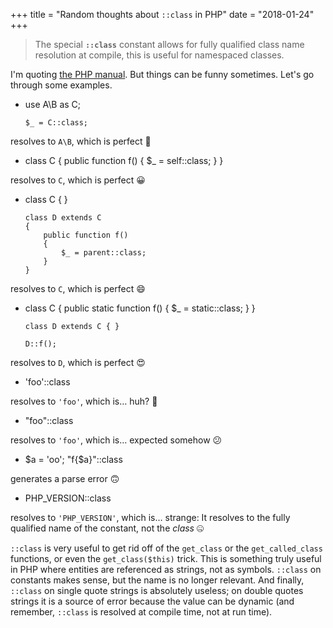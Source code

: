 +++
title = "Random thoughts about `::class` in PHP"
date = "2018-01-24"
+++

> The special **`::class`** constant allows for fully qualified class
> name resolution at compile, this is useful for namespaced classes.

I'm quoting [the PHP
manual](http://php.net/manual/en/language.oop5.constants.php). But
things can be funny sometimes. Let's go through some examples.

-   use A\B as C;
        
        $_ = C::class;

  resolves to `A\B`, which is perfect 🙂

-   class C
        {
            public function f()
            {
                $_ = self::class;
            }
        }

  resolves to `C`, which is perfect 😀

-   class C { }
        
        class D extends C
        {
            public function f()
            {
                $_ = parent::class;
            }
        }

  resolves to `C`, which is perfect 😄

-   class C
        {
            public static function f()
            {
                $_ = static::class;
            }
        }
        
        class D extends C { }
        
        D::f();

  resolves to `D`, which is perfect 😍

-   'foo'::class

  resolves to `'foo'`, which is… huh? 🤨

-   "foo"::class

  resolves to `'foo'`, which is… expected somehow 😕

-   $a = 'oo';
        "f{$a}"::class

  generates a parse error 🙃

-   PHP_VERSION::class

  resolves to `'PHP_VERSION'`, which is… strange: It resolves to the
  fully qualified name of the constant, not the *class* 🤐

`::class` is very useful to get rid off of the `get_class` or the
`get_called_class` functions, or even the `get_class($this)` trick. This
is something truly useful in PHP where entities are referenced as
strings, not as symbols. `::class` on constants makes sense, but the
name is no longer relevant. And finally, `::class` on single quote
strings is absolutely useless; on double quotes strings it is a source
of error because the value can be dynamic (and remember, `::class` is
resolved at compile time, not at run time).
